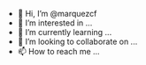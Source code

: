 - 👋 Hi, I’m @marquezcf
- 👀 I’m interested in ...
- 🌱 I’m currently learning ...
- 💞️ I’m looking to collaborate on ...
- 📫 How to reach me ...

<!---
marquezcf/marquezcf is a ✨ special ✨ repository because its `README.md` (this file) appears on your GitHub profile.
You can click the Preview link to take a look at your changes.
--->
